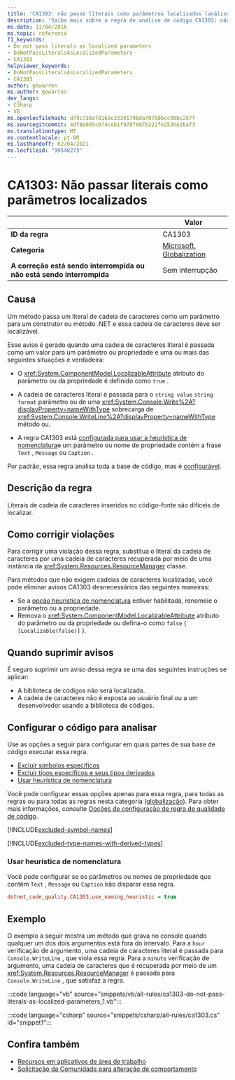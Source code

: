 ```yaml
---
title: 'CA1303: não passe literais como parâmetros localizados (análise de código)'
description: 'Saiba mais sobre a regra de análise de código CA1303: não passe literais como parâmetros localizados'
ms.date: 11/04/2016
ms.topic: reference
f1_keywords:
- Do not pass literals as localized parameters
- DoNotPassLiteralsAsLocalizedParameters
- CA1303
helpviewer_keywords:
- DoNotPassLiteralsAsLocalizedParameters
- CA1303
author: gewarren
ms.author: gewarren
dev_langs:
- CSharp
- VB
ms.openlocfilehash: d79c730a78169c3339179bda70760bcc90bc257f
ms.sourcegitcommit: 4df8e005c074ceb1f978f007b222fe253be2baf3
ms.translationtype: MT
ms.contentlocale: pt-BR
ms.lasthandoff: 02/04/2021
ms.locfileid: "99548273"
---
```

# <a name="ca1303-do-not-pass-literals-as-localized-parameters"></a>CA1303: Não passar literais como parâmetros localizados

| | Valor |
|-|-|
| **ID da regra** |CA1303|
| **Categoria** |[Microsoft. Globalization](globalization-warnings.md)|
| **A correção está sendo interrompida ou não está sendo interrompida** |Sem interrupção|

## <a name="cause"></a>Causa

Um método passa um literal de cadeia de caracteres como um parâmetro para um construtor ou método .NET e essa cadeia de caracteres deve ser localizável.

Esse aviso é gerado quando uma cadeia de caracteres literal é passada como um valor para um parâmetro ou propriedade e uma ou mais das seguintes situações é verdadeira:

- O <xref:System.ComponentModel.LocalizableAttribute> atributo do parâmetro ou da propriedade é definido como `true` .

- A cadeia de caracteres literal é passada para o `string value` `string format` parâmetro ou de uma <xref:System.Console.Write%2A?displayProperty=nameWithType> sobrecarga de <xref:System.Console.WriteLine%2A?displayProperty=nameWithType> método ou.

- A regra CA1303 está [configurada para usar a heurística de nomenclatura](#use-naming-heuristic)e um parâmetro ou nome de propriedade contém a frase `Text` , `Message` ou `Caption` .

Por padrão, essa regra analisa toda a base de código, mas é [configurável](#configure-code-to-analyze).

## <a name="rule-description"></a>Descrição da regra

Literais de cadeia de caracteres inseridos no código-fonte são difíceis de localizar.

## <a name="how-to-fix-violations"></a>Como corrigir violações

Para corrigir uma violação dessa regra, substitua o literal da cadeia de caracteres por uma cadeia de caracteres recuperada por meio de uma instância da <xref:System.Resources.ResourceManager> classe.

Para métodos que não exigem cadeias de caracteres localizadas, você pode eliminar avisos CA1303 desnecessários das seguintes maneiras:

- Se a [opção heurística de nomenclatura](#use-naming-heuristic) estiver habilitada, renomeie o parâmetro ou a propriedade.
- Remova o <xref:System.ComponentModel.LocalizableAttribute> atributo do parâmetro ou da propriedade ou defina-o como `false` ( `[Localizable(false)]` ).

## <a name="when-to-suppress-warnings"></a>Quando suprimir avisos

É seguro suprimir um aviso dessa regra se uma das seguintes instruções se aplicar:

- A biblioteca de códigos não será localizada.
- A cadeia de caracteres não é exposta ao usuário final ou a um desenvolvedor usando a biblioteca de códigos.

## <a name="configure-code-to-analyze"></a>Configurar o código para analisar

Use as opções a seguir para configurar em quais partes de sua base de código executar essa regra.

- [Excluir símbolos específicos](#exclude-specific-symbols)
- [Excluir tipos específicos e seus tipos derivados](#exclude-specific-types-and-their-derived-types)
- [Usar heurística de nomenclatura](#use-naming-heuristic)

Você pode configurar essas opções apenas para essa regra, para todas as regras ou para todas as regras nesta categoria ([globalização](globalization-warnings.md)). Para obter mais informações, consulte [Opções de configuração de regra de qualidade de código](../code-quality-rule-options.md).

[!INCLUDE[excluded-symbol-names](~/includes/code-analysis/excluded-symbol-names.md)]

[!INCLUDE[excluded-type-names-with-derived-types](~/includes/code-analysis/excluded-type-names-with-derived-types.md)]

### <a name="use-naming-heuristic"></a>Usar heurística de nomenclatura

Você pode configurar se os parâmetros ou nomes de propriedade que contêm `Text` , `Message` ou `Caption` irão disparar essa regra.

```ini
dotnet_code_quality.CA1303.use_naming_heuristic = true
```

## <a name="example"></a>Exemplo

O exemplo a seguir mostra um método que grava no console quando qualquer um dos dois argumentos está fora do intervalo. Para a `hour` verificação de argumento, uma cadeia de caracteres literal é passada para `Console.WriteLine` , que viola essa regra. Para a `minute` verificação de argumento, uma cadeia de caracteres que é recuperada por meio de um <xref:System.Resources.ResourceManager> é passada para `Console.WriteLine` , que satisfaz a regra.

:::code language="vb" source="snippets/vb/all-rules/ca1303-do-not-pass-literals-as-localized-parameters_1.vb":::

:::code language="csharp" source="snippets/csharp/all-rules/ca1303.cs" id="snippet1":::

## <a name="see-also"></a>Confira também

- [Recursos em aplicativos de área de trabalho](../../../framework/resources/index.md)
- [Solicitação da Comunidade para alteração de comportamento](https://github.com/dotnet/roslyn-analyzers/issues/2933)
